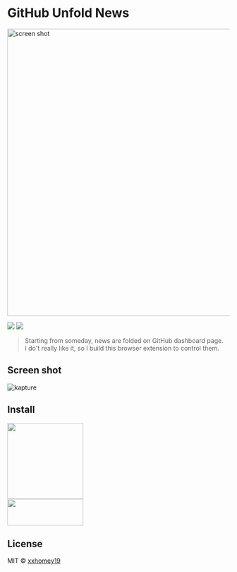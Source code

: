 # GitHub Unfold News

<img width="650" alt="screen shot" src="https://user-images.githubusercontent.com/12113222/45936468-411dc780-bffa-11e8-9674-d56922016b73.png">

<p>
<a target="_blank" href="https://opensource.org/licenses/MIT" title="License: MIT"><img src="https://img.shields.io/badge/License-MIT-blue.svg"></a>
<a target="_blank" href="http://makeapullrequest.com" title="PRs Welcome"><img src="https://img.shields.io/badge/PRs-welcome-brightgreen.svg"></a>
</p>

> Starting from someday, news are folded on GitHub dashboard page. <br />
> I do't really like it, so I build this browser extension to control them.

## Screen shot

![kapture](https://user-images.githubusercontent.com/12113222/45936602-e71e0180-bffb-11e8-8aad-0c5873379cbf.gif)

## Install

<a href="https://chrome.google.com/webstore/detail/github-unfold-news/hmihjhffenpipakeeplcjmeceafielki">
<img border="0" src="https://developer.chrome.com/webstore/images/ChromeWebStore_BadgeWBorder_v2_496x150.png" width="172">
</a>
<br/>
<a href="https://addons.mozilla.org/en-US/firefox/addon/github-unfold-news/">
<img border="0" src="https://addons.cdn.mozilla.net/static/img/addons-buttons/AMO-button_1.png" width="172" height="60">
</a>

## License

MIT © [xxhomey19](https://github.com/xxhomey19)
